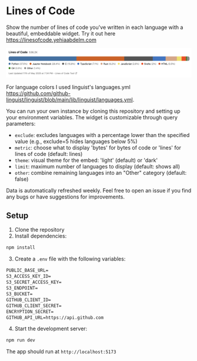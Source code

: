 # Lines of Code

Show the number of lines of code you've written in each language with a beautiful, embeddable widget. Try it out here https://linesofcode.yehiaabdelm.com

![Lines of Code Widget](./example.png)

For language colors I used linguist's languages.yml https://github.com/github-linguist/linguist/blob/main/lib/linguist/languages.yml.

You can run your own instance by cloning this repository and setting up your environment variables. The widget is customizable through query parameters:

- `exclude`: excludes languages with a percentage lower than the specified value (e.g., exclude=5 hides languages below 5%)
- `metric`: choose what to display 'bytes' for bytes of code or 'lines' for lines of code (default: lines)
- `theme`: visual theme for the embed: 'light' (default) or 'dark'
- `limit`: maximum number of languages to display (default: shows all)
- `other`: combine remaining languages into an "Other" category (default: false)

Data is automatically refreshed weekly. Feel free to open an issue if you find any bugs or have suggestions for improvements.

## Setup

1. Clone the repository
2. Install dependencies:

```bash
npm install
```

3. Create a `.env` file with the following variables:

```env
PUBLIC_BASE_URL=          
S3_ACCESS_KEY_ID=        
S3_SECRET_ACCESS_KEY=    
S3_ENDPOINT=            
S3_BUCKET=             
GITHUB_CLIENT_ID=    
GITHUB_CLIENT_SECRET=  
ENCRYPTION_SECRET=    
GITHUB_API_URL=https://api.github.com
```

4. Start the development server:

```bash
npm run dev
```

The app should run at `http://localhost:5173`
